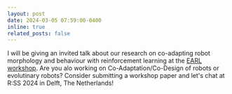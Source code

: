 ```yaml
---
layout: post
date: 2024-03-05 07:59:00-0400
inline: true
related_posts: false
---
```


I will be giving an invited talk about our research on co-adapting robot morphology and behaviour with reinforcement learning at the [EARL workshop](https://earl.robot-learning.net/). 
Are you alo working on Co-Adaptation/Co-Design of robots or evolutinary robots? Consider submitting a workshop paper and let's chat at R:SS 2024 in Delft, The Netherlands!